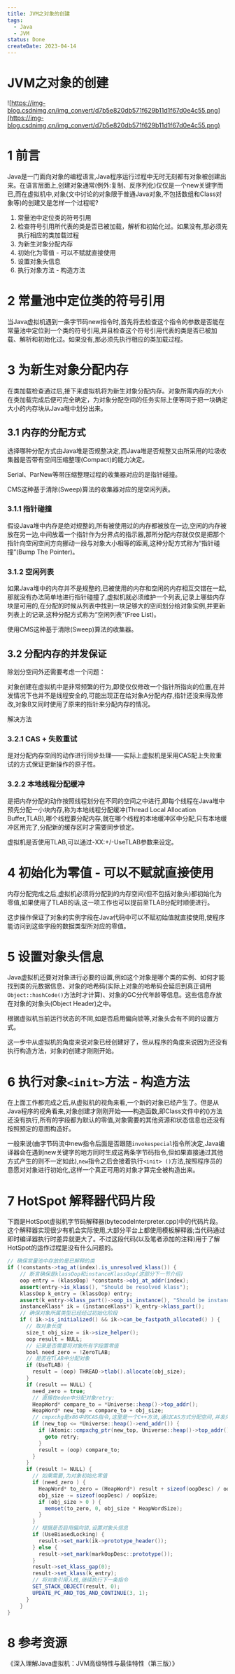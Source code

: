 ```yaml
---
title: JVM之对象的创建
tags:
  - Java
  - JVM
status: Done
createDate: 2023-04-14
---
```

# JVM之对象的创建

![https://img-blog.csdnimg.cn/img_convert/d7b5e820db571f629b11d1f67d0e4c55.png](https://img-blog.csdnimg.cn/img_convert/d7b5e820db571f629b11d1f67d0e4c55.png)

<!-- more -->

# 1 前言

Java是一门面向对象的编程语言,Java程序运行过程中无时无刻都有对象被创建出来。在语言层面上,创建对象通常(例外:复制、反序列化)仅仅是一个new关键字而已,而在虚拟机中,对象(文中讨论的对象限于普通Java对象,不包括数组和Class对象等)的创建又是怎样一个过程呢?

1. 常量池中定位类的符号引用
2. 检查符号引用所代表的类是否已被加载，解析和初始化过。如果没有,那必须先执行相应的类加载过程
3. 为新生对象分配内存
4. 初始化为零值 - 可以不赋就直接使用
5. 设置对象头信息
6. 执行对象<init>方法 - 构造方法

# 2 常量池中定位类的符号引用

当Java虚拟机遇到一条字节码new指令时,首先将去检查这个指令的参数是否能在常量池中定位到一个类的符号引用,并且检查这个符号引用代表的类是否已被加载、解析和初始化过。如果没有,那必须先执行相应的类加载过程。

# 3 为新生对象分配内存

在类加载检查通过后,接下来虚拟机将为新生对象分配内存。对象所需内存的大小在类加载完成后便可完全确定，为对象分配空间的任务实际上便等同于把一块确定大小的内存块从Java堆中划分出来。

## 3.1 内存的分配方式

选择哪种分配方式由Java堆是否规整决定,而Java堆是否规整又由所采用的垃圾收集器是否带有空间压缩整理(Compact)的能力决定。

Serial、ParNew等带压缩整理过程的收集器对应的是指针碰撞。

CMS这种基于清除(Sweep)算法的收集器对应的是空闲列表。

### 3.1.1 指针碰撞

假设Java堆中内存是绝对规整的,所有被使用过的内存都被放在一边,空闲的内存被放在另一边,中间放着一个指针作为分界点的指示器,那所分配内存就仅仅是把那个指针向空闲空间方向挪动一段与对象大小相等的距离,这种分配方式称为“指针碰撞”(Bump The Pointer)。

### 3.1.2 空闲列表

如果Java堆中的内存并不是规整的,已被使用的内存和空闲的内存相互交错在一起,那就没有办法简单地进行指针碰撞了,虚拟机就必须维护一个列表,记录上哪些内存块是可用的,在分配的时候从列表中找到一块足够大的空间划分给对象实例,并更新列表上的记录,这种分配方式称为“空闲列表”(Free List)。

使用CMS这种基于清除(Sweep)算法的收集器。

## 3.2 分配内存的并发保证

除划分空间外还需要考虑一个问题：

对象创建在虚拟机中是非常频繁的行为,即使仅仅修改一个指针所指向的位置,在并发情况下也并不是线程安全的,可能出现正在给对象A分配内存,指针还没来得及修改,对象B又同时使用了原来的指针来分配内存的情况。

解决方法

### 3.2.1 CAS + 失败重试

是对分配内存空间的动作进行同步处理——实际上虚拟机是采用CAS配上失败重试的方式保证更新操作的原子性。

### 3.2.2 本地线程分配缓冲

是把内存分配的动作按照线程划分在不同的空间之中进行,即每个线程在Java堆中预先分配一小块内存,称为本地线程分配缓冲(Thread Local Allocation Buffer,TLAB),哪个线程要分配内存,就在哪个线程的本地缓冲区中分配,只有本地缓冲区用完了,分配新的缓存区时才需要同步锁定。

虚拟机是否使用TLAB,可以通过-XX:+/-UseTLAB参数来设定。

# 4 初始化为零值 - 可以不赋就直接使用

内存分配完成之后,虚拟机必须将分配到的内存空间(但不包括对象头)都初始化为零值,如果使用了TLAB的话,这一项工作也可以提前至TLAB分配时顺便进行。

这步操作保证了对象的实例字段在Java代码中可以不赋初始值就直接使用,使程序能访问到这些字段的数据类型所对应的零值。

# 5 设置对象头信息

Java虚拟机还要对对象进行必要的设置,例如这个对象是哪个类的实例、如何才能找到类的元数据信息、对象的哈希码(实际上对象的哈希码会延后到真正调用`Object::hashCode()`方法时才计算)、对象的GC分代年龄等信息。这些信息存放在对象的对象头(Object Header)之中。

根据虚拟机当前运行状态的不同,如是否启用偏向锁等,对象头会有不同的设置方式。

这一步中从虚拟机的角度来说对象已经创建好了，但从程序的角度来说因为还没有执行构造方法，对象的创建才刚刚开始。

# 6 执行对象`<init>`方法 - 构造方法

在上面工作都完成之后,从虚拟机的视角来看,一个新的对象已经产生了。但是从Java程序的视角看来,对象创建才刚刚开始——构造函数,即Class文件中的<init>()方法还没有执行,所有的字段都为默认的零值,对象需要的其他资源和状态信息也还没有按照预定的意图构造好。

一般来说(由字节码流中new指令后面是否跟随`invokespecial`指令所决定,Java编译器会在遇到new关键字的地方同时生成这两条字节码指令,但如果直接通过其他方式产生的则不一定如此),`new`指令之后会接着执行`<init> ()`方法,按照程序员的意愿对对象进行初始化,这样一个真正可用的对象才算完全被构造出来。

# 7 HotSpot 解释器代码片段

下面是HotSpot虚拟机字节码解释器(bytecodeInterpreter.cpp)中的代码片段。这个解释器实现很少有机会实际使用,大部分平台上都使用模板解释器;当代码通过即时编译器执行时差异就更大了。不过这段代码(以及笔者添加的注释)用于了解HotSpot的运作过程是没有什么问题的。

```java
// 确保常量池中存放的是已解释的类
if (!constants->tag_at(index).is_unresolved_klass()) {
    // 断言确保是klassOop和instanceKlassOop(这部分下一节介绍)
    oop entry = (klassOop) *constants->obj_at_addr(index);
    assert(entry->is_klass(), "Should be resolved klass");
    klassOop k_entry = (klassOop) entry;
    assert(k_entry->klass_part()->oop_is_instance(), "Should be instanceKlass");
    instanceKlass* ik = (instanceKlass*) k_entry->klass_part();
    // 确保对象所属类型已经经过初始化阶段
    if ( ik->is_initialized() && ik->can_be_fastpath_allocated() ) {
      // 取对象长度
      size_t obj_size = ik->size_helper();
      oop result = NULL;
      // 记录是否需要将对象所有字段置零值
      bool need_zero = !ZeroTLAB;
      // 是否在TLAB中分配对象
      if (UseTLAB) {
        result = (oop) THREAD->tlab().allocate(obj_size);
      }
      if (result == NULL) {
        need_zero = true;
        // 直接在eden中分配对象retry:
        HeapWord* compare_to = *Universe::heap()->top_addr();
        HeapWord* new_top = compare_to + obj_size;
        // cmpxchg是x86中的CAS指令,这里是一个C++方法,通过CAS方式分配空间,并发失败的               话,转到retry中重试直至成功分配为止
        if (new_top <= *Universe::heap()->end_addr()) {
          if (Atomic::cmpxchg_ptr(new_top, Universe::heap()->top_addr(), compare_to) != compare_to) {
            goto retry;
          }
          result = (oop) compare_to;
        }
      }
      if (result != NULL) {
        // 如果需要,为对象初始化零值
        if (need_zero ) {
          HeapWord* to_zero = (HeapWord*) result + sizeof(oopDesc) / oopSize;
          obj_size -= sizeof(oopDesc) / oopSize;
          if (obj_size > 0 ) {
            memset(to_zero, 0, obj_size * HeapWordSize);
          }
        }
        // 根据是否启用偏向锁,设置对象头信息
        if (UseBiasedLocking) {
          result->set_mark(ik->prototype_header());
        } else {
          result->set_mark(markOopDesc::prototype());
        }
        result->set_klass_gap(0);
        result->set_klass(k_entry);
        // 将对象引用入栈,继续执行下一条指令
        SET_STACK_OBJECT(result, 0);
        UPDATE_PC_AND_TOS_AND_CONTINUE(3, 1);
      }
    }
}
```

# 8 参考资源

《深入理解Java虚拟机：JVM高级特性与最佳特性（第三版）》